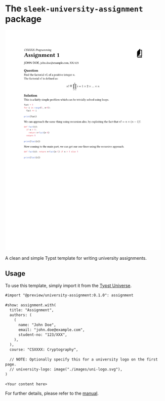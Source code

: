 # The `sleek-university-assignment` package

![Thumbnail of the sample PDF](./assets/thumbnail.png)

A clean and simple Typst template for writing university assignments.

## Usage

To use this template, simply import it from the [Typst Universe][typ-uni].

```typ
#import "@preview/university-assignment:0.1.0": assignment

#show: assignment.with(
  title: "Assignment",
  authors: (
    (
      name: "John Doe",
      email: "john.doe@example.com",
      student-no: "123/XXX",
    ),
  ),
  course: "CSXXXX: Cryptography",

  // NOTE: Optionally specify this for a university logo on the first page.
  // university-logo: image("./images/uni-logo.svg"),
)

<Your content here>
```

For further details, please refer to the [manual](./docs/manual.pdf).

[typ-uni]: https://typst.app/universe/

